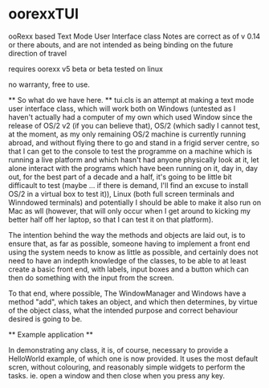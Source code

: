 # oorexxTUI
ooRexx based Text Mode User Interface class
Notes are correct as of v 0.14 or there abouts, and are not intended as being binding on the future direction of travel 

requires oorexx v5 beta or beta 
tested on linux 

no warranty, free to use. 


** So what do we have here. **
tui.cls is an attempt at making a text mode user interface class, which will work both on Windows (untested as I haven't actually had a computer of my own which used Window since the release of OS/2 v2 (if you can believe that), OS/2 (which sadly I cannot test, at the moment, as my only remaining OS/2 machine is currently running abroad, and without flying there to go and stand in a frigid server centre, so that I can get to the console to test the programme on a machine which is running a live platform and which hasn't had anyone physically look at it, let alone interact with the programs which have been running on it, day in, day out, for the best part of a decade and a half, it's going to be little bit difficault to test (maybe ... if there is demand, I'll find an excuse to install OS/2 in a virtual box to test it)), Linux (both full screen terminals and Winndowed terminals) and potentially I should be able to make it also run on Mac as wll (however, that will only occur when I get around to kicking my better half off her laptop, so that I can test it on that platform). 

The intention behind the way the methods and objects are laid out, is to ensure that, as far as possible, someone having to implement a front end using the system needs to know as little as possible, and certainly does not need to have an indepth knowledge of the classes, to be able to at least create a basic front end, with labels, input boxes and a button which can then do something with the input from the screen. 

To that end, where possible, The WindowManager and Windows have a method "add", which takes an object, and which then determines, by virtue of the object class, what the intended purpose and correct behaviour desired is going to be. 

** Example application **

In demonstrating any class, it is, of course, necessary to provide a HelloWorld example, of which one is now provided. 
It uses the most default scren, without colouring, and reasonably simple widgets to perform the tasks. ie. open a window and then close when you press any key. 






